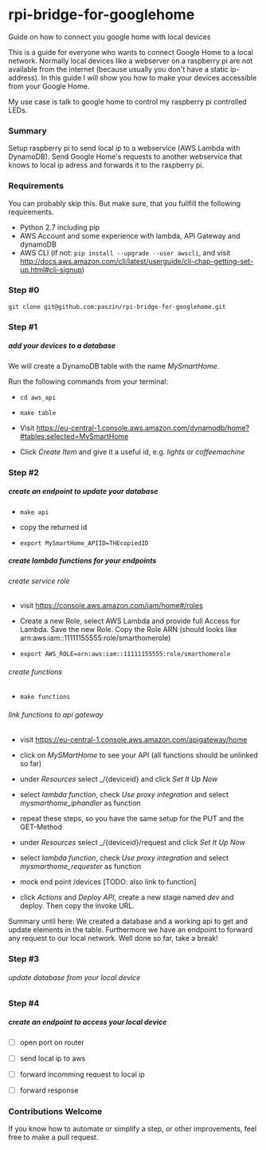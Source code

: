 # rpi-bridge-for-googlehome
Guide on how to connect you google home with local devices


This is a guide for everyone who wants to connect Google Home to a local network. Normally local devices like a webserver on a raspberry pi are not available from the internet (because usually you don't have a static ip-address). In this guide I will show you how to make your devices accessible from your Google Home.

My use case is talk to google home to control my raspberry pi controlled LEDs.


### Summary

Setup raspberry pi to send local ip to a webservice (AWS Lambda with DynamoDB). Send Google Home's requests to another webservice that knows to local ip adress and forwards it to the raspberry pi. 

### Requirements
You can probably skip this. But make sure, that you fullfill the following requirements.

- Python 2.7 including pip
- AWS Account and some experience with lambda, API Gateway and dynamoDB
- AWS CLI (if not: `pip install --upgrade --user awscli`, and visit http://docs.aws.amazon.com/cli/latest/userguide/cli-chap-getting-set-up.html#cli-signup)

### Step #0
`git clone git@github.com:paszin/rpi-bridge-for-googlehome.git`

### Step #1
##### add your devices to a database
We will create a DynamoDB table with the name _MySmartHome_.

Run the following commands from your terminal:

- `cd aws_api`

- `make table`

- Visit https://eu-central-1.console.aws.amazon.com/dynamodb/home?#tables:selected=MySmartHome

- Click _Create Item_ and give it a useful id, e.g. _lights_ or _coffeemachine_ 

### Step #2
##### create an endpoint to update your database

- `make api`

- copy the returned id

- `export MySmartHome_APIID=THEcopiedID`

##### create lambda functions for your endpoints

###### create service role

- visit https://console.aws.amazon.com/iam/home#/roles

- Create a new Role, select AWS Lambda and provide full Access for Lambda. Save the new Role. Copy the Role ARN (should looks like arn:aws:iam::11111155555:role/smarthomerole)

- `export AWS_ROLE=arn:aws:iam::11111155555:role/smarthomerole`

###### create functions

- `make functions`

###### link functions to api gateway

- visit https://eu-central-1.console.aws.amazon.com/apigateway/home


- click on _MySMartHome_ to see your API (all functions should be unlinked so far)

- under _Resources_ select _/{deviceid} and click _Set It Up Now_

- select _lambda function_, check _Use proxy integration_ and select _mysmarthome_iphandler_ as function

- repeat these steps, so you have the same setup for the PUT and the GET-Method

- under _Resources_ select _/{deviceid}/request and click _Set It Up Now_

- select _lambda function_, check _Use proxy integration_ and select _mysmarthome_requester_ as function

- mock end point /devices [TODO: also link to function]

- click _Actions_ and _Deploy API_, create a new stage named _dev_ and deploy. Then copy the invoke URL.


Summary until here:
We created a database and a working api to get and update elements in the table. Furthermore we have an endpoint to forward any request to our local network. Well done so far, take a break!

### Step #3
###### update database from your local device


### Step #4
##### create an endpoint to access your local device








- [ ] open port on router

- [ ] send local ip to aws

- [ ] forward incomming request to local ip

- [ ] forward response


### Contributions Welcome
If you know how to automate or simplify a step, or other improvements, feel free to make a pull request.
